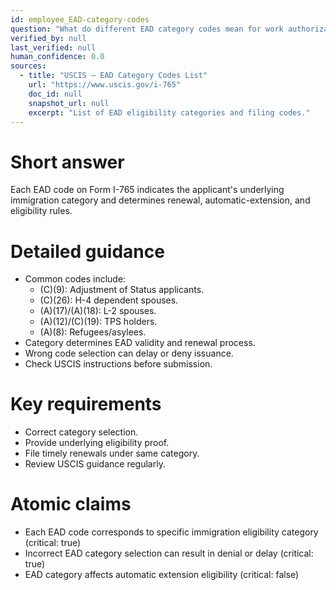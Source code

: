 ```yaml
---
id: employee_EAD-category-codes
question: "What do different EAD category codes mean for work authorization?"
verified_by: null
last_verified: null
human_confidence: 0.0
sources:
  - title: "USCIS – EAD Category Codes List"
    url: "https://www.uscis.gov/i-765"
    doc_id: null
    snapshot_url: null
    excerpt: "List of EAD eligibility categories and filing codes."
---
```


# Short answer
Each EAD code on Form I-765 indicates the applicant's underlying immigration category and determines renewal, automatic-extension, and eligibility rules.

# Detailed guidance
- Common codes include:  
  - (C)(9): Adjustment of Status applicants.  
  - (C)(26): H-4 dependent spouses.  
  - (A)(17)/(A)(18): L-2 spouses.  
  - (A)(12)/(C)(19): TPS holders.  
  - (A)(8): Refugees/asylees.  
- Category determines EAD validity and renewal process.  
- Wrong code selection can delay or deny issuance.  
- Check USCIS instructions before submission.  

# Key requirements
- Correct category selection.  
- Provide underlying eligibility proof.  
- File timely renewals under same category.  
- Review USCIS guidance regularly.  

# Atomic claims
- Each EAD code corresponds to specific immigration eligibility category (critical: true)
- Incorrect EAD category selection can result in denial or delay (critical: true)
- EAD category affects automatic extension eligibility (critical: false)

